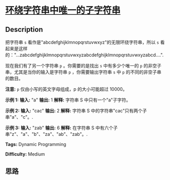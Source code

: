 # [环绕字符串中唯一的子字符串][title]

## Description

把字符串 `s` 看作是"abcdefghijklmnopqrstuvwxyz"的无限环绕字符串，所以 `s`
看起来是这样的："...zabcdefghijklmnopqrstuvwxyzabcdefghijklmnopqrstuvwxyzabcd....".

现在我们有了另一个字符串 `p` 。你需要的是找出 `s` 中有多少个唯一的 `p` 的非空子串，尤其是当你的输入是字符串 `p` ，你需要输出字符串
`s` 中 `p` 的不同的非空子串的数目。

**注意:** `p` 仅由小写的英文字母组成，p 的大小可能超过 10000。



**示例  1:**
            **输入:** "a"    **输出:** 1    **解释:** 字符串 S 中只有一个"a"子字符。    



**示例 2:**
            **输入:** "cac"    **输出:** 2    **解释:** 字符串 S 中的字符串"cac"只有两个子串"a"、"c"。.    



**示例 3:**
            **输入:** "zab"    **输出:** 6    **解释:** 在字符串 S 中有六个子串"z"、"a"、"b"、"za"、"ab"、"zab"。.    




**Tags:** Dynamic Programming

**Difficulty:** Medium

## 思路

[title]: https://leetcode-cn.com/problems/unique-substrings-in-wraparound-string
